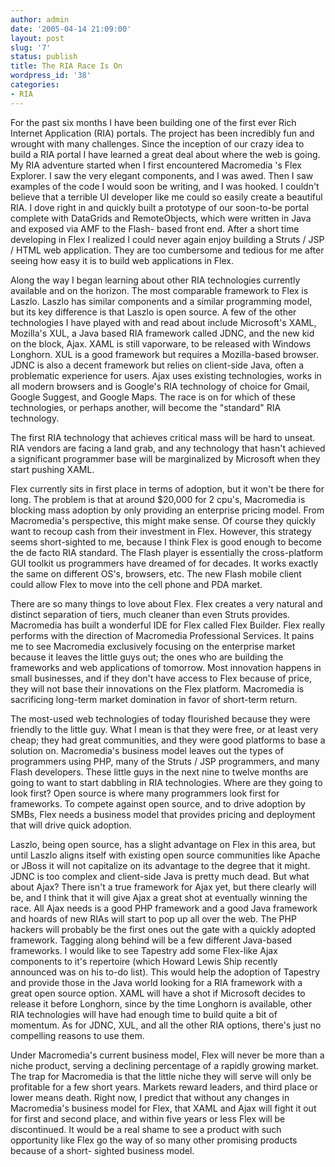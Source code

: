 ```yaml
---
author: admin
date: '2005-04-14 21:09:00'
layout: post
slug: '7'
status: publish
title: The RIA Race Is On
wordpress_id: '38'
categories:
- RIA
---
```


For the past six months I have been building one of the first ever Rich
Internet Application (RIA) portals. The project has been incredibly fun and
wrought with many challenges. Since the inception of our crazy idea to build a
RIA portal I have learned a great deal about where the web is going. My RIA
adventure started when I first encountered Macromedia 's Flex Explorer. I saw
the very elegant components, and I was awed. Then I saw examples of the code I
would soon be writing, and I was hooked. I couldn't believe that a terrible UI
developer like me could so easily create a beautiful RIA. I dove right in and
quickly built a prototype of our soon-to-be portal complete with DataGrids and
RemoteObjects, which were written in Java and exposed via AMF to the Flash-
based front end. After a short time developing in Flex I realized I could
never again enjoy building a Struts / JSP / HTML web application. They are too
cumbersome and tedious for me after seeing how easy it is to build web
applications in Flex.

Along the way I began learning about other RIA technologies currently
available and on the horizon. The most comparable framework to Flex is Laszlo.
Laszlo has similar components and a similar programming model, but its key
difference is that Laszlo is open source. A few of the other technologies I
have played with and read about include Microsoft's XAML, Mozilla's XUL, a
Java based RIA framework called JDNC, and the new kid on the block, Ajax. XAML
is still vaporware, to be released with Windows Longhorn. XUL is a good
framework but requires a Mozilla-based browser. JDNC is also a decent
framework but relies on client-side Java, often a problematic experience for
users. Ajax uses existing technologies, works in all modern browsers and is
Google's RIA technology of choice for Gmail, Google Suggest, and Google Maps.
The race is on for which of these technologies, or perhaps another, will
become the "standard" RIA technology.

The first RIA technology that achieves critical mass will be hard to unseat.
RIA vendors are facing a land grab, and any technology that hasn't achieved a
significant programmer base will be marginalized by Microsoft when they start
pushing XAML.

Flex currently sits in first place in terms of adoption, but it won't be there
for long. The problem is that at around $20,000 for 2 cpu's, Macromedia is
blocking mass adoption by only providing an enterprise pricing model. From
Macromedia's perspective, this might make sense. Of course they quickly want
to recoup cash from their investment in Flex. However, this strategy seems
short-sighted to me, because I think Flex is good enough to become the de
facto RIA standard. The Flash player is essentially the cross-platform GUI
toolkit us programmers have dreamed of for decades. It works exactly the same
on different OS's, browsers, etc. The new Flash mobile client could allow Flex
to move into the cell phone and PDA market.

There are so many things to love about Flex. Flex creates a very natural and
distinct separation of tiers, much cleaner than even Struts provides.
Macromedia has built a wonderful IDE for Flex called Flex Builder. Flex really
performs with the direction of Macromedia Professional Services. It pains me
to see Macromedia exclusively focusing on the enterprise market because it
leaves the little guys out; the ones who are building the frameworks and web
applications of tomorrow. Most innovation happens in small businesses, and if
they don't have access to Flex because of price, they will not base their
innovations on the Flex platform. Macromedia is sacrificing long-term market
domination in favor of short-term return.

The most-used web technologies of today flourished because they were friendly
to the little guy. What I mean is that they were free, or at least very cheap;
they had great communities, and they were good platforms to base a solution
on. Macromedia's business model leaves out the types of programmers using PHP,
many of the Struts / JSP programmers, and many Flash developers. These little
guys in the next nine to twelve months are going to want to start dabbling in
RIA technologies. Where are they going to look first? Open source is where
many programmers look first for frameworks. To compete against open source,
and to drive adoption by SMBs, Flex needs a business model that provides
pricing and deployment that will drive quick adoption.

Laszlo, being open source, has a slight advantage on Flex in this area, but
until Laszlo aligns itself with existing open source communities like Apache
or JBoss it will not capitalize on its advantage to the degree that it might.
JDNC is too complex and client-side Java is pretty much dead. But what about
Ajax? There isn't a true framework for Ajax yet, but there clearly will be,
and I think that it will give Ajax a great shot at eventually winning the
race. All Ajax needs is a good PHP framework and a good Java framework and
hoards of new RIAs will start to pop up all over the web. The PHP hackers will
probably be the first ones out the gate with a quickly adopted framework.
Tagging along behind will be a few different Java-based frameworks. I would
like to see Tapestry add some Flex-like Ajax components to it's repertoire
(which Howard Lewis Ship recently announced was on his to-do list). This would
help the adoption of Tapestry and provide those in the Java world looking for
a RIA framework with a great open source option. XAML will have a shot if
Microsoft decides to release it before Longhorn, since by the time Longhorn is
available, other RIA technologies will have had enough time to build quite a
bit of momentum. As for JDNC, XUL, and all the other RIA options, there's just
no compelling reasons to use them.

Under Macromedia's current business model, Flex will never be more than a
niche product, serving a declining percentage of a rapidly growing market. The
trap for Macromedia is that the little niche they will serve will only be
profitable for a few short years. Markets reward leaders, and third place or
lower means death. Right now, I predict that without any changes in
Macromedia's business model for Flex, that XAML and Ajax will fight it out for
first and second place, and within five years or less Flex will be
discontinued. It would be a real shame to see a product with such opportunity
like Flex go the way of so many other promising products because of a short-
sighted business model.

